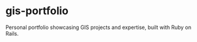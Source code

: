 # gis-portfolio
Personal portfolio showcasing GIS projects and expertise, built with Ruby on Rails.
